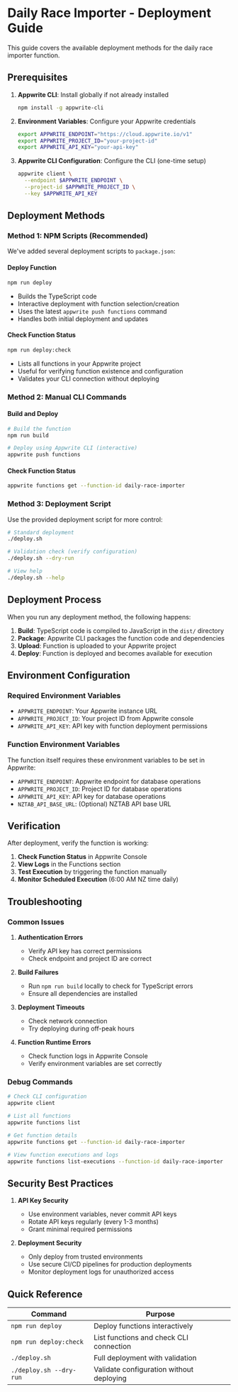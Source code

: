 # Daily Race Importer - Deployment Guide

This guide covers the available deployment methods for the daily race importer function.

## Prerequisites

1. **Appwrite CLI**: Install globally if not already installed
   ```bash
   npm install -g appwrite-cli
   ```

2. **Environment Variables**: Configure your Appwrite credentials
   ```bash
   export APPWRITE_ENDPOINT="https://cloud.appwrite.io/v1"
   export APPWRITE_PROJECT_ID="your-project-id"
   export APPWRITE_API_KEY="your-api-key"
   ```

3. **Appwrite CLI Configuration**: Configure the CLI (one-time setup)
   ```bash
   appwrite client \
     --endpoint $APPWRITE_ENDPOINT \
     --project-id $APPWRITE_PROJECT_ID \
     --key $APPWRITE_API_KEY
   ```

## Deployment Methods

### Method 1: NPM Scripts (Recommended)

We've added several deployment scripts to `package.json`:

#### Deploy Function
```bash
npm run deploy
```
- Builds the TypeScript code
- Interactive deployment with function selection/creation
- Uses the latest `appwrite push functions` command
- Handles both initial deployment and updates

#### Check Function Status
```bash
npm run deploy:check
```
- Lists all functions in your Appwrite project
- Useful for verifying function existence and configuration
- Validates your CLI connection without deploying

### Method 2: Manual CLI Commands

#### Build and Deploy
```bash
# Build the function
npm run build

# Deploy using Appwrite CLI (interactive)
appwrite push functions
```

#### Check Function Status
```bash
appwrite functions get --function-id daily-race-importer
```

### Method 3: Deployment Script

Use the provided deployment script for more control:

```bash
# Standard deployment
./deploy.sh

# Validation check (verify configuration)
./deploy.sh --dry-run

# View help
./deploy.sh --help
```

## Deployment Process

When you run any deployment method, the following happens:

1. **Build**: TypeScript code is compiled to JavaScript in the `dist/` directory
2. **Package**: Appwrite CLI packages the function code and dependencies
3. **Upload**: Function is uploaded to your Appwrite project
4. **Deploy**: Function is deployed and becomes available for execution

## Environment Configuration

### Required Environment Variables
- `APPWRITE_ENDPOINT`: Your Appwrite instance URL
- `APPWRITE_PROJECT_ID`: Your project ID from Appwrite console
- `APPWRITE_API_KEY`: API key with function deployment permissions

### Function Environment Variables
The function itself requires these environment variables to be set in Appwrite:
- `APPWRITE_ENDPOINT`: Appwrite endpoint for database operations
- `APPWRITE_PROJECT_ID`: Project ID for database operations  
- `APPWRITE_API_KEY`: API key for database operations
- `NZTAB_API_BASE_URL`: (Optional) NZTAB API base URL

## Verification

After deployment, verify the function is working:

1. **Check Function Status** in Appwrite Console
2. **View Logs** in the Functions section
3. **Test Execution** by triggering the function manually
4. **Monitor Scheduled Execution** (6:00 AM NZ time daily)

## Troubleshooting

### Common Issues

1. **Authentication Errors**
   - Verify API key has correct permissions
   - Check endpoint and project ID are correct

2. **Build Failures**
   - Run `npm run build` locally to check for TypeScript errors
   - Ensure all dependencies are installed

3. **Deployment Timeouts**
   - Check network connection
   - Try deploying during off-peak hours

4. **Function Runtime Errors**
   - Check function logs in Appwrite Console
   - Verify environment variables are set correctly

### Debug Commands

```bash
# Check CLI configuration
appwrite client

# List all functions
appwrite functions list

# Get function details
appwrite functions get --function-id daily-race-importer

# View function executions and logs
appwrite functions list-executions --function-id daily-race-importer
```

## Security Best Practices

1. **API Key Security**
   - Use environment variables, never commit API keys
   - Rotate API keys regularly (every 1-3 months)
   - Grant minimal required permissions

2. **Deployment Security**
   - Only deploy from trusted environments
   - Use secure CI/CD pipelines for production deployments
   - Monitor deployment logs for unauthorized access

## Quick Reference

| Command | Purpose |
|---------|---------|
| `npm run deploy` | Deploy functions interactively |
| `npm run deploy:check` | List functions and check CLI connection |
| `./deploy.sh` | Full deployment with validation |
| `./deploy.sh --dry-run` | Validate configuration without deploying |